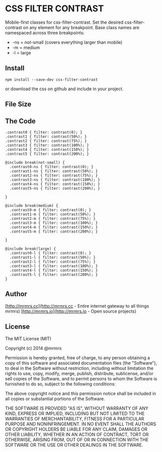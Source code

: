 # CSS FILTER CONTRAST

  Mobile-first classes for css-filter-contrast.
  Set the desired css-filter-contrast on any element for any breakpoint.
  Base class names are namespaced across three breakpoints:

*  -ns = not-small (covers everything larger than mobile)
*  -m  = medium
*  -l  = large

## Install
```
npm install --save-dev css-filter-contrast
```
or download the css on github and include in your project.

## File Size


## The Code
```
.contrast0 { filter: contrast(0); }
.contrast1 { filter: contrast(50%); }
.contrast2 { filter: contrast(75%); }
.contrast3 { filter: contrast(100%); }
.contrast4 { filter: contrast(150%); }
.contrast5 { filter: contrast(200%); }

@include break(not-small) {
  .contrast0-ns { filter: contrast(0); }
  .contrast1-ns { filter: contrast(50%); }
  .contrast2-ns { filter: contrast(75%); }
  .contrast3-ns { filter: contrast(100%); }
  .contrast4-ns { filter: contrast(150%); }
  .contrast5-ns { filter: contrast(200%); }

}

@include break(medium) {
  .contrast0-m { filter: contrast(0); }
  .contrast1-m { filter: contrast(50%); }
  .contrast2-m { filter: contrast(75%); }
  .contrast3-m { filter: contrast(100%); }
  .contrast4-m { filter: contrast(150%); }
  .contrast5-m { filter: contrast(200%); }

}

@include break(large) {
  .contrast0-l { filter: contrast(0); }
  .contrast1-l { filter: contrast(50%); }
  .contrast2-l { filter: contrast(75%); }
  .contrast3-l { filter: contrast(100%); }
  .contrast4-l { filter: contrast(150%); }
  .contrast5-l { filter: contrast(200%); }
}

```

## Author

[http://mrmrs.cc](http://mrmrs.cc - Entire internet gateway to all things mrmrs)
[http://mrmrs.io](http://mrmrs.io - Open source projects)

## License

The MIT License (MIT)

Copyright (c) 2014 @mrmrs

Permission is hereby granted, free of charge, to any person obtaining a copy
of this software and associated documentation files (the "Software"), to deal
in the Software without restriction, including without limitation the rights
to use, copy, modify, merge, publish, distribute, sublicense, and/or sell
copies of the Software, and to permit persons to whom the Software is
furnished to do so, subject to the following conditions:

The above copyright notice and this permission notice shall be included in
all copies or substantial portions of the Software.

THE SOFTWARE IS PROVIDED "AS IS", WITHOUT WARRANTY OF ANY KIND, EXPRESS OR
IMPLIED, INCLUDING BUT NOT LIMITED TO THE WARRANTIES OF MERCHANTABILITY,
FITNESS FOR A PARTICULAR PURPOSE AND NONINFRINGEMENT. IN NO EVENT SHALL THE
AUTHORS OR COPYRIGHT HOLDERS BE LIABLE FOR ANY CLAIM, DAMAGES OR OTHER
LIABILITY, WHETHER IN AN ACTION OF CONTRACT, TORT OR OTHERWISE, ARISING FROM,
OUT OF OR IN CONNECTION WITH THE SOFTWARE OR THE USE OR OTHER DEALINGS IN
THE SOFTWARE.

